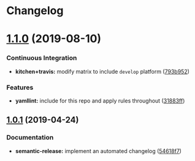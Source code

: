 # Changelog

# [1.1.0](https://github.com/saltstack-formulas/collectd-formula/compare/v1.0.1...v1.1.0) (2019-08-10)


### Continuous Integration

* **kitchen+travis:** modify matrix to include `develop` platform ([793b952](https://github.com/saltstack-formulas/collectd-formula/commit/793b952))


### Features

* **yamllint:** include for this repo and apply rules throughout ([31883ff](https://github.com/saltstack-formulas/collectd-formula/commit/31883ff))

## [1.0.1](https://github.com/saltstack-formulas/collectd-formula/compare/v1.0.0...v1.0.1) (2019-04-24)


### Documentation

* **semantic-release:** implement an automated changelog ([54618f7](https://github.com/saltstack-formulas/collectd-formula/commit/54618f7))
